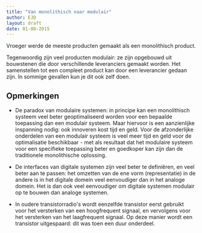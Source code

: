 ```yaml
---
title: "Van monolithisch naar modulair"
author: EJD
layout: draft
date: 01-08-2015
---
```


Vroeger werde de meeste producten gemaakt als een monolithisch product.

Tegenwoordig zijn veel producten modulair: ze zijn opgebouwd uit bouwstenen die door verschillende leveranciers gemaakt worden. Het samenstellen tot een compleet product kan door een leverancier gedaan zijn. In sommige gevallen kun je dit ook zelf doen.

## Opmerkingen

* De paradox van modulaire systemen: in principe kan een monolithisch systeem veel beter geoptimaliseerd worden voor een bepaalde toepassing dan een modulair systeem. Maar hiervoor is een aanzienlijke inspanning nodig: ook innoveren kost tijd en geld. Voor de afzonderlijke onderdelen van een modulair systeem is veel meer tijd en geld voor de optimalisatie beschikbaar - met als resultaat dat het modulaire systeem voor een specifieke toepassing beter en goedkoper kan zijn dan de traditionele monolithische oplossing.

* De interfaces van digitale systemen zijn veel beter te definiëren, en veel beter aan te passen: het omzetten van de ene vorm (representatie) in de andere is in het digitale domein veel eenvoudiger dan in het analoge domein. Het is dan ook veel eenvoudiger om digitale systemen modulair op te bouwen dan analoge systemen.

* In oudere transistorradio's wordt eenzelfde transistor eerst gebruikt voor het versterken van een hoogfrequent signaal, en vervolgens voor het versterken van het laagfrequent signaal. Op deze manier wordt een transistor uitgespaard: dit was toen een duur onderdeel.
